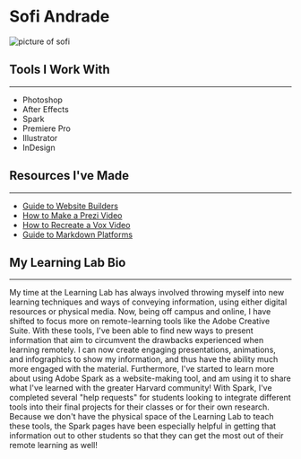 # Sofi Andrade

![picture of sofi](https://slack-files.com/T0HTW3H0V-F012MG4PED7-c7c23bfc0c) 

## Tools I Work With
---
- Photoshop
- After Effects
- Spark
- Premiere Pro
- Illustrator
- InDesign

## Resources I've Made
---
- [Guide to Website Builders](https://spark.adobe.com/page/wFYsYRlaKbEpj/)
- [How to Make a Prezi Video](https://spark.adobe.com/page/1fNyJSTuDfTeu/)
- [How to Recreate a Vox Video](https://spark.adobe.com/page/2edVN1I0UUxtg/)
- [Guide to Markdown Platforms](https://spark.adobe.com/page/Qx3s0ROB1b4cG/)

## My Learning Lab Bio
---
My time at the Learning Lab has always involved throwing myself into new learning
techniques and ways of conveying information, using either digital resources or physical
media. Now, being off campus and online, I have shifted to focus more on remote-learning
tools like the Adobe Creative Suite. With these tools, I've been able to find new ways
to present information that aim to circumvent the drawbacks experienced when learning
remotely. I can now create engaging presentations, animations, and infographics to show
my information, and thus have the ability much more engaged with the material.
Furthermore, I've started to learn more about using Adobe Spark as a website-making
tool, and am using it to share what I've learned with the greater Harvard community!
With Spark, I've completed several "help requests" for students looking to integrate
different tools into their final projects for their classes or for their own research.
Because we don't have the physical space of the Learning Lab to teach these tools, the
Spark pages have been especially helpful in getting that information out to other
students so that they can get the most out of their remote learning as well!
